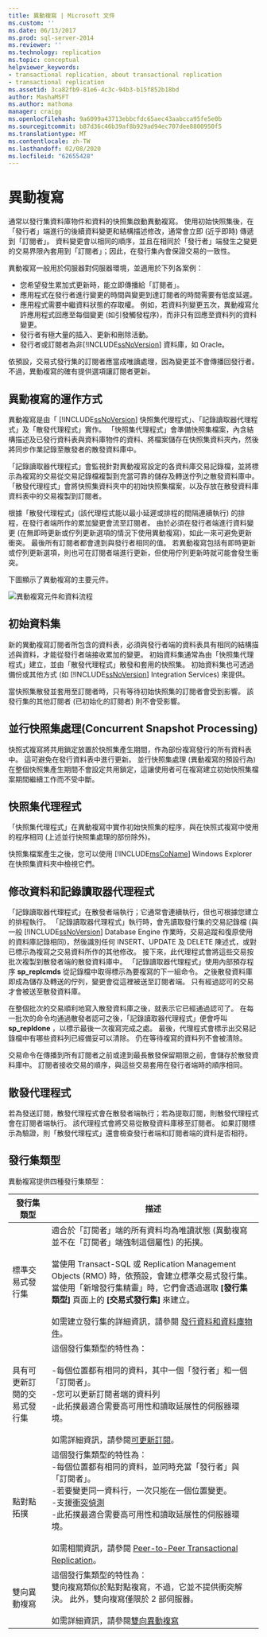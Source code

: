 ```yaml
---
title: 異動複寫 | Microsoft 文件
ms.custom: ''
ms.date: 06/13/2017
ms.prod: sql-server-2014
ms.reviewer: ''
ms.technology: replication
ms.topic: conceptual
helpviewer_keywords:
- transactional replication, about transactional replication
- transactional replication
ms.assetid: 3ca82fb9-81e6-4c3c-94b3-b15f852b18bd
author: MashaMSFT
ms.author: mathoma
manager: craigg
ms.openlocfilehash: 9a6099a43713ebbcfdc65aec43aabcca95fe5e0b
ms.sourcegitcommit: b87d36c46b39af8b929ad94ec707dee8800950f5
ms.translationtype: MT
ms.contentlocale: zh-TW
ms.lasthandoff: 02/08/2020
ms.locfileid: "62655428"
---
```

# <a name="transactional-replication"></a>異動複寫
  通常以發行集資料庫物件和資料的快照集啟動異動複寫。 使用初始快照集後，在「發行者」端進行的後續資料變更和結構描述修改，通常會立即 (近乎即時) 傳遞到「訂閱者」。 資料變更會以相同的順序，並且在相同於「發行者」端發生之變更的交易界限內套用到「訂閱者」；因此，在發行集內會保證交易的一致性。  
  
 異動複寫一般用於伺服器對伺服器環境，並適用於下列各案例：  
  
-   您希望發生累加式更新時，能立即傳播給「訂閱者」。    
-   應用程式在發行者進行變更的時間與變更到達訂閱者的時間需要有低度延遲。    
-   應用程式需要中繼資料狀態的存取權。 例如，若資料列變更五次，異動複寫允許應用程式回應至每個變更 (如引發觸發程序)，而非只有回應至資料列的資料變更。    
-   發行者有極大量的插入、更新和刪除活動。    
-   發行者或訂閱者為非[!INCLUDE[ssNoVersion](../../../includes/ssnoversion-md.md)] 資料庫，如 Oracle。  
  
 依預設，交易式發行集的訂閱者應當成唯讀處理，因為變更並不會傳播回發行者。 不過，異動複寫的確有提供選項讓訂閱者更新。  
  
##  <a name="HowWorks"></a>異動複寫的運作方式  
 異動複寫是由「 [!INCLUDE[ssNoVersion](../../../includes/ssnoversion-md.md)] 快照集代理程式」、「記錄讀取器代理程式」及「散發代理程式」實作。 「快照集代理程式」會準備快照集檔案，內含結構描述及已發行資料表與資料庫物件的資料、將檔案儲存在快照集資料夾內，然後將同步作業記錄至散發者的散發資料庫中。  
  
 「記錄讀取器代理程式」會監視針對異動複寫設定的各資料庫交易記錄檔，並將標示為複寫的交易從交易記錄檔複製到充當可靠的儲存及轉送佇列之散發資料庫中。 「散發代理程式」會將快照集資料夾中的初始快照集檔案，以及存放在散發資料庫資料表中的交易複製到訂閱者。  
  
 根據「散發代理程式」(該代理程式能以最小延遲或排程的間隔連續執行) 的排程，在發行者端所作的累加變更會流至訂閱者。 由於必須在發行者端進行資料變更 (在無即時更新或佇列更新選項的情況下使用異動複寫)，如此一來可避免更新衝突。 最後所有訂閱者都會達到與發行者相同的值。 若異動複寫包括有即時更新或佇列更新選項，則也可在訂閱者端進行更新，但使用佇列更新時就可能會發生衝突。  
  
 下圖顯示了異動複寫的主要元件。  
  
 ![異動複寫元件和資料流程](../media/trnsact.gif "異動複寫元件和資料流程")  
  
##  <a name="Dataset"></a>初始資料集  
 新的異動複寫訂閱者所包含的資料表，必須與發行者端的資料表具有相同的結構描述與資料，才能從發行者端接收累加的變更。 初始資料集通常為由「快照集代理程式」建立，並由「散發代理程式」散發和套用的快照集。 初始資料集也可透過備份或其他方式 (如 [!INCLUDE[ssNoVersion](../../../includes/ssnoversion-md.md)] Integration Services) 來提供。  
  
 當快照集散發並套用至訂閱者時，只有等待初始快照集的訂閱者會受到影響。 該發行集的其他訂閱者 (已初始化的訂閱者) 則不會受影響。  
  
## <a name="concurrent-snapshot-processing"></a>並行快照集處理(Concurrent Snapshot Processing)  
 快照式複寫將共用鎖定放置於快照集產生期間，作為部份複寫發行的所有資料表中。 這可避免在發行資料表中進行更新。 並行快照集處理 (異動複寫的預設行為) 在整個快照集產生期間不會設定共用鎖定，這讓使用者可在複寫建立初始快照集檔案期間繼續工作而不受中斷。  
  
##  <a name="SnapshotAgent"></a>快照集代理程式  
 「快照集代理程式」在異動複寫中實作初始快照集的程序，與在快照式複寫中使用的程序相同 (上述並行快照集處理的部份除外)。  
  
 快照集檔案產生之後，您可以使用 [!INCLUDE[msCoName](../../../includes/msconame-md.md)] Windows Explorer 在快照集資料夾中檢視它們。  
  
##  <a name="LogReaderAgent"></a>修改資料和記錄讀取器代理程式  
 「記錄讀取器代理程式」在散發者端執行；它通常會連續執行，但也可根據您建立的排程執行。 「記錄讀取器代理程式」執行時，會先讀取發行集的交易記錄檔 (與一般 [!INCLUDE[ssNoVersion](../../../includes/ssnoversion-md.md)] Database Engine 作業時，交易追蹤和復原使用的資料庫記錄相同)，然後識別任何 INSERT、UPDATE 及 DELETE 陳述式，或對已標示為複寫之交易資料所作的其他修改。 接下來，此代理程式會將這些交易按批次複製到散發者端的散發資料庫中。 「記錄讀取器代理程式」使用內部預存程序 **sp_replcmds** 從記錄檔中取得標示為要複寫的下一組命令。 之後散發資料庫即成為儲存及轉送的佇列，變更會從這裡被送至訂閱者端。 只有經過認可的交易才會被送至散發資料庫。  
  
 在整個批次的交易順利地寫入散發資料庫之後，就表示它已經通過認可了。 在每一批次的命令均通過散發者認可之後，「記錄讀取器代理程式」便會呼叫 **sp_repldone** ，以標示最後一次複寫完成之處。 最後，代理程式會標示出交易記錄檔中有哪些資料列已經備妥可以清除。 仍在等待複寫的資料列不會被清除。  
  
 交易命令在傳播到所有訂閱者之前或達到最長散發保留期限之前，會儲存於散發資料庫中。 訂閱者接收交易的順序，與這些交易套用在發行者端時的順序相同。  
  
##  <a name="DistributionAgent"></a>散發代理程式  
 若為發送訂閱，散發代理程式會在散發者端執行；若為提取訂閱，則散發代理程式會在訂閱者端執行。 該代理程式會將交易從散發資料庫移至訂閱者。 如果訂閱標示為驗證，則「散發代理程式」還會檢查發行者端和訂閱者端的資料是否相符。  

## <a name="publication-types"></a>發行集類型

  
異動複寫提供四種發行集類型：  
  
|發行集類型|描述|  
|----------------------|-----------------|  
|標準交易式發行集|適合於「訂閱者」端的所有資料均為唯讀狀態 (異動複寫並不在「訂閱者」端強制這個屬性) 的拓撲。<br /><br /> 當使用 Transact-SQL 或 Replication Management Objects (RMO) 時，依預設，會建立標準交易式發行集。 當使用「新增發行集精靈」時，它們會透過選取 **[發行集類型]** 頁面上的 **[交易式發行集]** 來建立。<br /><br /> 如需建立發行集的詳細資訊，請參閱 [發行資料和資料庫物件](../../../relational-databases/replication/publish/publish-data-and-database-objects.md)。|  
|具有可更新訂閱的交易式發行集|這個發行集類型的特性為：<br /><br /> -每個位置都有相同的資料，其中一個「發行者」和一個「訂閱者」。 <br /> -您可以更新訂閱者端的資料列<br /> -此拓撲最適合需要高可用性和讀取延展性的伺服器環境。<br /><br />如需詳細資訊，請參閱[可更新訂閱](../../../relational-databases/replication/transactional/updatable-subscriptions-for-transactional-replication.md)。|  
|點對點拓撲|這個發行集類型的特性為：<br /> -每個位置都有相同的資料，並同時充當「發行者」與「訂閱者」。<br /> -若要變更同一資料行，一次只能在一個位置變更。<br /> -支援[衝突偵測](../../../relational-databases/replication/transactional/peer-to-peer-conflict-detection-in-peer-to-peer-replication.md)  <br />-此拓撲最適合需要高可用性和讀取延展性的伺服器環境。<br /><br />如需相關資訊，請參閱 [Peer-to-Peer Transactional Replication](../../../relational-databases/replication/transactional/peer-to-peer-transactional-replication.md)。|  
|雙向異動複寫|這個發行集類型的特性為：<br />雙向複寫類似於點對點複寫，不過，它並不提供衝突解決。 此外，雙向複寫僅限於 2 部伺服器。 <br /><br /> 如需詳細資訊，請參閱[雙向異動複寫](../../../relational-databases/replication/transactional/bidirectional-transactional-replication.md) |  
  
  
